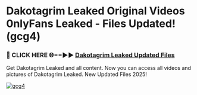 # Dakotagrim Leaked Original Videos 0nlyFans Leaked - Files Updated! (gcg4)

<h3>🔴 CLICK HERE 🌐==►► <a href="https://tinyurl.com/4seja8ks" rel="nofollow">Dakotagrim Leaked Updated Files</a></h3>

Get Dakotagrim Leaked and all content. Now you can access all videos and pictures of Dakotagrim Leaked. New Updated Files 2025!

[![gcg4](https://i.imgur.com/EWjZXRe.gif)](https://tinyurl.com/4seja8ks)
